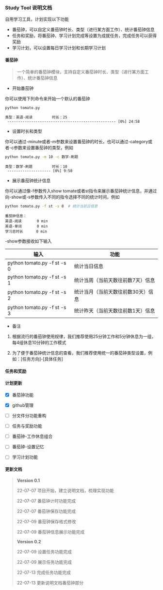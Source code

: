 ### Study Tool 说明文档

自用学习工具，计划实现以下功能

- 番茄钟，可以自定义番茄钟时长、类型（进行某方面工作）、统计番茄钟信息
- 任务和奖励，将番茄钟、学习计划完成等设置为成就任务，完成任务可以获得奖励
- 学习计划，可以设置每日学习计划和长期学习计划

#### 番茄钟

> 一个简单的番茄钟模块，支持自定义番茄钟时长、类型（进行某方面工作）、统计番茄钟信息

- 开始番茄钟

你可以使用下列命令来开始一个默认的番茄钟

```sh
python tomato.py
```

```
类型：英语-阅读         时长：25
 -------------------------------------------------- [0%] 24:58
```

- 设置时长和类型

你可以通过-minute或者-m参数来设置番茄钟的时长，也可以通过-category或者-c参数来设置番茄钟的类型，例如

```sh
python tomato.py -m 10 -c 数学-刷题
```

```
类型：数学-刷题         时长：10
 -------------------- [0%] 9:58
```

- 展示番茄钟统计信息

你可以通过像-f参数传入show tomate或者st指令来展示番茄钟统计信息，并通过向-show或-s参数传入不同的指令选择不同的统计时间，例如

```sh
python tomato.py -f st -s 0  # 统计当前日信息  
```

```
番茄钟信息：
英语-阅读       0 min
英语-单词       0 min
学习总时长      0 min
```

-show参数接收如下输入

| 输入                        | 功能                               |
| --------------------------- | ---------------------------------- |
| python tomato.py -f st -s 0 | 统计当日信息                       |
| python tomato.py -f st -s 1 | 统计当周（当前天数往前数7天）信息  |
| python tomato.py -f st -s 2 | 统计当月（当前天数往前数30天）信息 |
| python tomato.py -f st -s 3 | 统计昨天（当前天数往前数1天）信息  |

- 备注

1. 根据流行的番茄钟使用规律，我们推荐使用25分钟工作和5分钟休息为一组，每4组休息10分钟的工作模式

2. 为了便于番茄钟统计信息的查看，我们推荐使用统一的番茄钟类型设置，例如：[任务方向]-[具体任务]

#### 任务和奖励



#### 计划更新

- [x] 番茄钟功能
- [x] github管理
- [ ] 分文件分功能重构
- [ ] 任务与奖励功能
- [ ] 番茄钟-工作休息组合
- [ ] 番茄钟-设置记忆
- [ ] 学习计划功能



#### 更新文档

> **Version 0.1**
>
> 22-07-07 项目开始，建立说明文档，梳理实现功能
>
> 22-07-07 番茄钟计时功能完成
>
> 22-07-07 番茄钟保存功能完成
>
> 22-07-09 番茄钟保存格式修改
>
> 22-07-09 番茄钟信息展示功能完成
>
> **Version 0.2** 
>
> 22-07-09 设置任务功能完成
>
> 22-07-09 展示任务功能完成
>
> 22-07-13 完成任务功能完成
>
> 22-07-13 更新说明文档番茄钟部分

